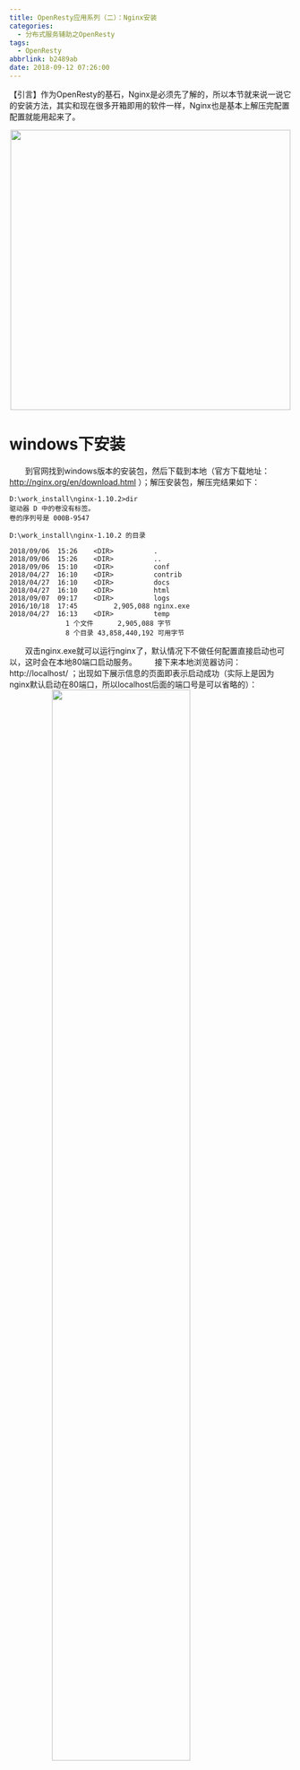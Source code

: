 ```yaml
---
title: OpenResty应用系列（二）：Nginx安装
categories:
  - 分布式服务辅助之OpenResty
tags:
  - OpenResty
abbrlink: b2489ab
date: 2018-09-12 07:26:00
---
```

【引言】作为OpenResty的基石，Nginx是必须先了解的，所以本节就来说一说它的安装方法，其实和现在很多开箱即用的软件一样，Nginx也是基本上解压完配置配置就能用起来了。
<div align=center><img src="/img/2018/2018-09-13-03.jpg" width="500"/></div>
<!-- more -->

# windows下安装
&emsp;&emsp;到官网找到windows版本的安装包，然后下载到本地（官方下载地址： http://nginx.org/en/download.html ）；解压安装包，解压完结果如下：
```
D:\work_install\nginx-1.10.2>dir
驱动器 D 中的卷没有标签。
卷的序列号是 000B-9547

D:\work_install\nginx-1.10.2 的目录

2018/09/06  15:26    <DIR>          .
2018/09/06  15:26    <DIR>          ..
2018/09/06  15:10    <DIR>          conf
2018/04/27  16:10    <DIR>          contrib
2018/04/27  16:10    <DIR>          docs
2018/04/27  16:10    <DIR>          html
2018/09/07  09:17    <DIR>          logs
2016/10/18  17:45         2,905,088 nginx.exe
2018/04/27  16:13    <DIR>          temp
              1 个文件      2,905,088 字节
              8 个目录 43,858,440,192 可用字节
```

&emsp;&emsp;双击nginx.exe就可以运行nginx了，默认情况下不做任何配置直接启动也可以，这时会在本地80端口启动服务。
&emsp;&emsp;接下来本地浏览器访问：http://localhost/ ；出现如下展示信息的页面即表示启动成功（实际上是因为nginx默认启动在80端口，所以localhost后面的端口号是可以省略的）：
<img style="clear: both;display: block;margin:auto;" src="/img/2018/2018-09-12-03.jpg" width="70%">

# Linux环境的安装
- 获取 Nginx源码包，在http://nginx.org/en/download.html上可以获取当前最新的版本
- 解压缩nginx-xx.tar.gz包
- 进入解压缩目录，执行./configure
- make & make install （需要预先安装gcc）
- 若安装时报找不到依赖模块，可使用--with-openssl= <openssl_dir> 、--with-pcre= <pcre_dir> 、--with-zlib= <zlib_dir> 指定依赖的模块目录。
- 验证方式同上一节：http://localhost/ 
【注】：可参考《运维技能集锦系列（一）：Nginx Keepalived环境搭建》

# CentOS安装实战记录
```
# 下载相关组件
[root@localhost src]# wget http://nginx.org/download/nginx-1.10.2.tar.gz
[root@localhost src]# wget http://www.openssl.org/source/openssl-fips-2.0.10.tar.gz
[root@localhost src]# wget http://zlib.net/zlib-1.2.11.tar.gz
[root@localhost src]# wget ftp://ftp.csx.cam.ac.uk/pub/software/programming/pcre/pcre-8.40.tar.gz

# 安装c++编译环境，如已安装可略过
[root@localhost src]# yum install gcc-c++

# 期间会有确认提示输入y回车
Is this ok [y/N]:y

# openssl安装
[root@localhost src]# tar zxvf openssl-fips-2.0.10.tar.gz
[root@localhost src]# cd openssl-fips-2.0.10
[root@localhost openssl-fips-2.0.10]# ./config && make && make install

# pcre安装
[root@localhost src]# tar zxvf pcre-8.40.tar.gz
[root@localhost src]# cd pcre-8.40
[root@localhost pcre-8.40]# ./configure && make && make install

# zlib安装
[root@localhost src]# tar zxvf zlib-1.2.11.tar.gz
[root@localhost src]# cd zlib-1.2.11
[root@localhost zlib-1.2.11]# ./configure && make && make install

# nginx安装
[root@localhost src]# tar zxvf nginx-1.10.2.tar.gz
省略安装内容...
[root@localhost src]# cd nginx-1.10.2
[root@localhost nginx-1.10.2]# ./configure && make && make install

# 进入nginx目录并启动
[root@localhost src]# cd /usr/local/nginx/sbin/nginx
[root@localhost nginx]# nginx

# 访问http://localhost/ 进行验证，同上
```